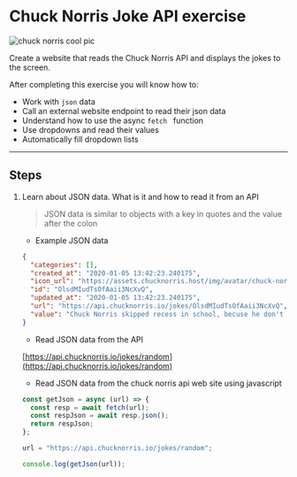 # Chuck Norris Joke API exercise

![chuck norris cool pic](https://images02.military.com/sites/default/files/2021-04/chucknorris.jpeg)

Create a website that reads the Chuck Norris API and displays the jokes to the screen.

After completing this exercise you will know how to:

- Work with `json` data
- Call an external website endpoint to read their json data
- Understand how to use the async `fetch ` function
- Use dropdowns and read their values
- Automatically fill dropdown lists

---

## Steps

1. Learn about JSON data. What is it and how to read it from an API

   > JSON data is similar to objects with a key in quotes and the value after the colon

   - Example JSON data

   ```json
   {
     "categories": [],
     "created_at": "2020-01-05 13:42:23.240175",
     "icon_url": "https://assets.chucknorris.host/img/avatar/chuck-norris.png",
     "id": "OlsdMIudTsOfAaii3NcXvQ",
     "updated_at": "2020-01-05 13:42:23.240175",
     "url": "https://api.chucknorris.io/jokes/OlsdMIudTsOfAaii3NcXvQ",
     "value": "Chuck Norris skipped recess in school, becuse he don't play"
   }
   ```

   - Read JSON data from the API

   [https://api.chucknorris.io/jokes/random](https://api.chucknorris.io/jokes/random)

   - Read JSON data from the chuck norris api web site using javascript

   ```javascript
   const getJson = async (url) => {
     const resp = await fetch(url);
     const respJson = await resp.json();
     return respJson;
   };

   url = "https://api.chucknorris.io/jokes/random";

   console.log(getJson(url));
   ```

<!-- > This block quote is here for your information.

- [hudektech](https://hudektech.com)
- nested item one
- nested item two

1. item one
2. item two

```bash
npm install

```

```javascript
function add(num1, num2) {
  return num1 + num2;
}
const x = a + b;
```

```python
def add(num1, num2):
  return num1 + num2;
```

| Name            | Email                 | City       |
| --------------- | --------------------- | ---------- |
| John Doe        | john@email.com        | Taipei, TW |
| me              | me@gmail.com          | Austin, Tx |
| Mark Rutherford | mrutherford@gmail.com | Austin, Tx | -->

